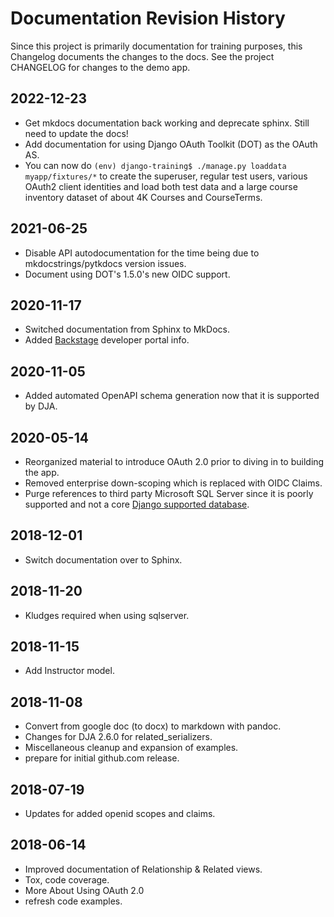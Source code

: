 # Documentation Revision History

Since this project is primarily documentation for training purposes, this Changelog
documents the changes to the docs. See the project CHANGELOG for changes to the demo app.

## 2022-12-23
- Get mkdocs documentation back working and deprecate sphinx. Still need to update the docs!
- Add documentation for using Django OAuth Toolkit (DOT) as the OAuth AS.
- You can now do `(env) django-training$ ./manage.py loaddata myapp/fixtures/*` to create the superuser,
  regular test users, various OAuth2 client identities and load both test data and a large course
  inventory dataset of about 4K Courses and CourseTerms.

## 2021-06-25
- Disable API autodocumentation for the time being due to mkdocstrings/pytkdocs version issues.
- Document using DOT's 1.5.0's new OIDC support.

## 2020-11-17
- Switched documentation from Sphinx to MkDocs.
- Added [Backstage](/backstage) developer portal info.

## 2020-11-05
- Added automated OpenAPI schema generation now that it is supported by DJA.

## 2020-05-14
- Reorganized material to introduce OAuth 2.0 prior to diving in to building the app.
- Removed enterprise down-scoping which is replaced with OIDC Claims.
- Purge references to third party Microsoft SQL Server since it is poorly supported and not a core
  [Django supported database](https://docs.djangoproject.com/en/3.0/ref/databases/).

## 2018-12-01
- Switch documentation over to Sphinx.

## 2018-11-20
- Kludges required when using sqlserver.

## 2018-11-15
- Add Instructor model.

## 2018-11-08
- Convert from google doc (to docx) to markdown with pandoc.
- Changes for DJA 2.6.0 for related_serializers.
- Miscellaneous cleanup and expansion of examples.
- prepare for initial github.com release.

## 2018-07-19
- Updates for added openid scopes and claims.

## 2018-06-14
- Improved documentation of Relationship & Related views.
- Tox, code coverage.
- More About Using OAuth 2.0
- refresh code examples.
